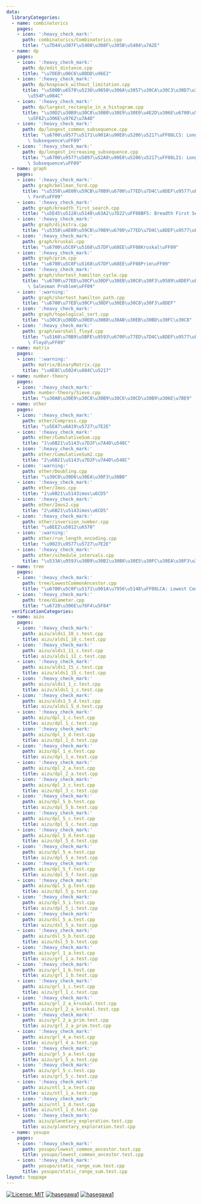 ```yaml
---
data:
  libraryCategories:
  - name: combinatorics
    pages:
    - icon: ':heavy_check_mark:'
      path: combinatorics/Combinatorics.cpp
      title: "\u7D44\u307F\u5408\u308F\u305B\u5404\u7A2E"
  - name: dp
    pages:
    - icon: ':heavy_check_mark:'
      path: dp/edit_distance.cpp
      title: "\u7DE8\u96C6\u8DDD\u96E2"
    - icon: ':heavy_check_mark:'
      path: dp/knapsack_without_limitation.cpp
      title: "\u500B\u6570\u5236\u9650\u306A\u3057\u30CA\u30C3\u30D7\u30B5\u30C3\u30AF\
        \u554F\u984C"
    - icon: ':heavy_check_mark:'
      path: dp/largest_rectangle_in_a_histogram.cpp
      title: "\u30D2\u30B9\u30C8\u30B0\u30E9\u30E0\u4E2D\u306E\u6700\u5927\u9577\u65B9\
        \u5F62\u306E\u9762\u7A4D"
    - icon: ':heavy_check_mark:'
      path: dp/longest_common_subsequence.cpp
      title: "\u6700\u9577\u5171\u901A\u90E8\u5206\u5217\uFF08LCS: Longest Common\
        \ Subsequence\uFF09"
    - icon: ':heavy_check_mark:'
      path: dp/longest_increasing_subsequence.cpp
      title: "\u6700\u9577\u5897\u52A0\u90E8\u5206\u5217\uFF08LIS: Longest Increasing\
        \ Subsequence\uFF09"
  - name: graph
    pages:
    - icon: ':heavy_check_mark:'
      path: graph/bellman_ford.cpp
      title: "\u5358\u4E00\u59CB\u70B9\u6700\u77ED\u7D4C\u8DEF\u9577\uFF08Bellman\
        \ Ford\uFF09"
    - icon: ':heavy_check_mark:'
      path: graph/breadth_first_search.cpp
      title: "\u5E45\u512A\u5148\u63A2\u7D22\uFF08BFS: Breadth First Search\uFF09"
    - icon: ':heavy_check_mark:'
      path: graph/dijkstra.cpp
      title: "\u5358\u4E00\u59CB\u70B9\u6700\u77ED\u7D4C\u8DEF\u9577\uFF08Dijkstra\uFF09"
    - icon: ':heavy_check_mark:'
      path: graph/kruskal.cpp
      title: "\u6700\u5C0F\u5168\u57DF\u68EE\uFF08Kruskal\uFF09"
    - icon: ':heavy_check_mark:'
      path: graph/prim.cpp
      title: "\u6700\u5C0F\u5168\u57DF\u68EE\uFF08Prim\uFF09"
    - icon: ':heavy_check_mark:'
      path: graph/shortest_hamilton_cycle.cpp
      title: "\u6700\u77ED\u30CF\u30DF\u30EB\u30C8\u30F3\u9589\u8DEF\uFF08TSP: Traveling\
        \ Salesman Problem\uFF09"
    - icon: ':warning:'
      path: graph/shortest_hamilton_path.cpp
      title: "\u6700\u77ED\u30CF\u30DF\u30EB\u30C8\u30F3\u8DEF"
    - icon: ':heavy_check_mark:'
      path: graph/topological_sort.cpp
      title: "\u30C8\u30DD\u30ED\u30B8\u30AB\u30EB\u30BD\u30FC\u30C8"
    - icon: ':heavy_check_mark:'
      path: graph/warshall_floyd.cpp
      title: "\u5168\u70B9\u5BFE\u9593\u6700\u77ED\u7D4C\u8DEF\u9577\uFF08Warshall\
        \ Floyd\uFF09"
  - name: matrix
    pages:
    - icon: ':warning:'
      path: matrix/BinaryMatrix.cpp
      title: "\u4E8C\u5024\u884C\u5217"
  - name: number-theory
    pages:
    - icon: ':heavy_check_mark:'
      path: number-theory/Sieve.cpp
      title: "\u30A8\u30E9\u30C8\u30B9\u30C6\u30CD\u30B9\u306E\u7BE9"
  - name: other
    pages:
    - icon: ':heavy_check_mark:'
      path: other/Compress.cpp
      title: "\u5EA7\u6A19\u5727\u7E2E"
    - icon: ':heavy_check_mark:'
      path: other/CumulativeSum.cpp
      title: "1\u6B21\u5143\u7D2F\u7A4D\u548C"
    - icon: ':heavy_check_mark:'
      path: other/CumulativeSum2.cpp
      title: "2\u6B21\u5143\u7D2F\u7A4D\u548C"
    - icon: ':warning:'
      path: other/Doubling.cpp
      title: "\u30C0\u30D6\u30EA\u30F3\u30B0"
    - icon: ':heavy_check_mark:'
      path: other/Imos.cpp
      title: "1\u6B21\u5143imos\u6CD5"
    - icon: ':heavy_check_mark:'
      path: other/Imos2.cpp
      title: "2\u6B21\u5143imos\u6CD5"
    - icon: ':heavy_check_mark:'
      path: other/inversion_number.cpp
      title: "\u8EE2\u5012\u6570"
    - icon: ':warning:'
      path: other/run_length_encoding.cpp
      title: "\u9023\u9577\u5727\u7E2E"
    - icon: ':heavy_check_mark:'
      path: other/schedule_intervals.cpp
      title: "\u533A\u9593\u30B9\u30B1\u30B8\u30E5\u30FC\u30EA\u30F3\u30B0\u554F\u984C"
  - name: tree
    pages:
    - icon: ':heavy_check_mark:'
      path: tree/LowestCommonAncestor.cpp
      title: "\u6700\u5C0F\u5171\u901A\u7956\u5148\uFF08LCA: Lowest Common Ancestor\uFF09"
    - icon: ':heavy_check_mark:'
      path: tree/diameter.cpp
      title: "\u6728\u306E\u76F4\u5F84"
  verificationCategories:
  - name: aizu
    pages:
    - icon: ':heavy_check_mark:'
      path: aizu/alds1_10_c.test.cpp
      title: aizu/alds1_10_c.test.cpp
    - icon: ':heavy_check_mark:'
      path: aizu/alds1_11_c.test.cpp
      title: aizu/alds1_11_c.test.cpp
    - icon: ':heavy_check_mark:'
      path: aizu/alds1_15_c.test.cpp
      title: aizu/alds1_15_c.test.cpp
    - icon: ':heavy_check_mark:'
      path: aizu/alds1_1_c.test.cpp
      title: aizu/alds1_1_c.test.cpp
    - icon: ':heavy_check_mark:'
      path: aizu/alds1_5_d.test.cpp
      title: aizu/alds1_5_d.test.cpp
    - icon: ':heavy_check_mark:'
      path: aizu/dpl_1_c.test.cpp
      title: aizu/dpl_1_c.test.cpp
    - icon: ':heavy_check_mark:'
      path: aizu/dpl_1_d.test.cpp
      title: aizu/dpl_1_d.test.cpp
    - icon: ':heavy_check_mark:'
      path: aizu/dpl_1_e.test.cpp
      title: aizu/dpl_1_e.test.cpp
    - icon: ':heavy_check_mark:'
      path: aizu/dpl_2_a.test.cpp
      title: aizu/dpl_2_a.test.cpp
    - icon: ':heavy_check_mark:'
      path: aizu/dpl_3_c.test.cpp
      title: aizu/dpl_3_c.test.cpp
    - icon: ':heavy_check_mark:'
      path: aizu/dpl_5_b.test.cpp
      title: aizu/dpl_5_b.test.cpp
    - icon: ':heavy_check_mark:'
      path: aizu/dpl_5_c.test.cpp
      title: aizu/dpl_5_c.test.cpp
    - icon: ':heavy_check_mark:'
      path: aizu/dpl_5_d.test.cpp
      title: aizu/dpl_5_d.test.cpp
    - icon: ':heavy_check_mark:'
      path: aizu/dpl_5_e.test.cpp
      title: aizu/dpl_5_e.test.cpp
    - icon: ':heavy_check_mark:'
      path: aizu/dpl_5_f.test.cpp
      title: aizu/dpl_5_f.test.cpp
    - icon: ':heavy_check_mark:'
      path: aizu/dpl_5_g.test.cpp
      title: aizu/dpl_5_g.test.cpp
    - icon: ':heavy_check_mark:'
      path: aizu/dpl_5_i.test.cpp
      title: aizu/dpl_5_i.test.cpp
    - icon: ':heavy_check_mark:'
      path: aizu/dsl_5_a.test.cpp
      title: aizu/dsl_5_a.test.cpp
    - icon: ':heavy_check_mark:'
      path: aizu/dsl_5_b.test.cpp
      title: aizu/dsl_5_b.test.cpp
    - icon: ':heavy_check_mark:'
      path: aizu/grl_1_a.test.cpp
      title: aizu/grl_1_a.test.cpp
    - icon: ':heavy_check_mark:'
      path: aizu/grl_1_b.test.cpp
      title: aizu/grl_1_b.test.cpp
    - icon: ':heavy_check_mark:'
      path: aizu/grl_1_c.test.cpp
      title: aizu/grl_1_c.test.cpp
    - icon: ':heavy_check_mark:'
      path: aizu/grl_2_a_kruskal.test.cpp
      title: aizu/grl_2_a_kruskal.test.cpp
    - icon: ':heavy_check_mark:'
      path: aizu/grl_2_a_prim.test.cpp
      title: aizu/grl_2_a_prim.test.cpp
    - icon: ':heavy_check_mark:'
      path: aizu/grl_4_a.test.cpp
      title: aizu/grl_4_a.test.cpp
    - icon: ':heavy_check_mark:'
      path: aizu/grl_5_a.test.cpp
      title: aizu/grl_5_a.test.cpp
    - icon: ':heavy_check_mark:'
      path: aizu/grl_5_c.test.cpp
      title: aizu/grl_5_c.test.cpp
    - icon: ':heavy_check_mark:'
      path: aizu/ntl_1_a.test.cpp
      title: aizu/ntl_1_a.test.cpp
    - icon: ':heavy_check_mark:'
      path: aizu/ntl_1_d.test.cpp
      title: aizu/ntl_1_d.test.cpp
    - icon: ':heavy_check_mark:'
      path: aizu/planetary_exploration.test.cpp
      title: aizu/planetary_exploration.test.cpp
  - name: yosupo
    pages:
    - icon: ':heavy_check_mark:'
      path: yosupo/lowest_common_ancestor.test.cpp
      title: yosupo/lowest_common_ancestor.test.cpp
    - icon: ':heavy_check_mark:'
      path: yosupo/static_range_sum.test.cpp
      title: yosupo/static_range_sum.test.cpp
layout: toppage
---
```

[![License: MIT](https://img.shields.io/badge/License-MIT-yellow.svg)](https://opensource.org/licenses/MIT)
[![hasegawa1](https://img.shields.io/endpoint?url=https%3A%2F%2Fatcoder-badges.now.sh%2Fapi%2Fatcoder%2Fjson%2Fhasegawa1)](https://atcoder.jp/users/hasegawa1)
[![hasegawa1](https://img.shields.io/endpoint?url=https%3A%2F%2Fatcoder-badges.now.sh%2Fapi%2Fcodeforces%2Fjson%2Fhasegawa1)](https://codeforces.com/profile/hasegawa1)
